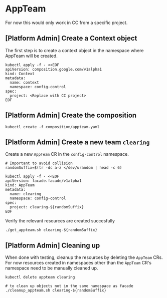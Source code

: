 # AppTeam 

For now this would only work in CC from a specific project.

## [Platform Admin] Create a Context object

The first step is to create a context object in the namespace where AppTeam will be created.

```
kubectl apply -f - <<EOF
apiVersion: composition.google.com/v1alpha1
kind: Context
metadata:
  name: context
  namespace: config-control
spec:
  project: <Replace with CC project>
EOF
```

## [Platform Admin] Create the composition

```
kubectl create -f composition/appteam.yaml
```

## [Platform Admin] Create a new team `clearing`

Create a new `AppTeam` CR in the `config-control` namespace.

```
# Important to avoid collision
randomSuffix=$(tr -dc a-z </dev/urandom | head -c 6)

kubectl apply -f - <<EOF
apiVersion: facade.facade/v1alpha1
kind: AppTeam
metadata:
  name: clearing
  namespace: config-control
spec:
  project: clearing-${randomSuffix}
EOF
```

Verify the relevant resources are created succesfully

```
./get_appteam.sh clearing-${randomSuffix}
```

## [Platform Admin] Cleaning up

When done with testing, cleanup the resources by deleting the `AppTeam` CRs.
For now resources created in namespaces other than the `AppTeam` CR's namespace need to be manually cleaned up.

```
kubectl delete appteam clearing

# to clean up objects not in the same namespace as facade
./cleanup_appteam.sh clearing-${randomSuffix}
```